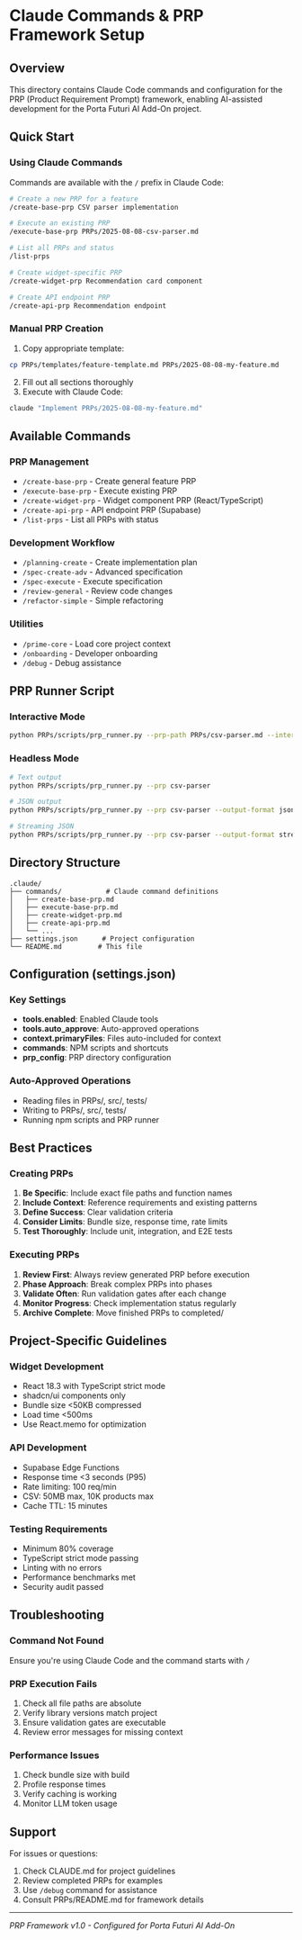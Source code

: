 # Claude Commands & PRP Framework Setup

## Overview
This directory contains Claude Code commands and configuration for the PRP (Product Requirement Prompt) framework, enabling AI-assisted development for the Porta Futuri AI Add-On project.

## Quick Start

### Using Claude Commands
Commands are available with the `/` prefix in Claude Code:

```bash
# Create a new PRP for a feature
/create-base-prp CSV parser implementation

# Execute an existing PRP
/execute-base-prp PRPs/2025-08-08-csv-parser.md

# List all PRPs and status
/list-prps

# Create widget-specific PRP
/create-widget-prp Recommendation card component

# Create API endpoint PRP
/create-api-prp Recommendation endpoint
```

### Manual PRP Creation
1. Copy appropriate template:
```bash
cp PRPs/templates/feature-template.md PRPs/2025-08-08-my-feature.md
```

2. Fill out all sections thoroughly
3. Execute with Claude Code:
```bash
claude "Implement PRPs/2025-08-08-my-feature.md"
```

## Available Commands

### PRP Management
- `/create-base-prp` - Create general feature PRP
- `/execute-base-prp` - Execute existing PRP
- `/create-widget-prp` - Widget component PRP (React/TypeScript)
- `/create-api-prp` - API endpoint PRP (Supabase)
- `/list-prps` - List all PRPs with status

### Development Workflow
- `/planning-create` - Create implementation plan
- `/spec-create-adv` - Advanced specification
- `/spec-execute` - Execute specification
- `/review-general` - Review code changes
- `/refactor-simple` - Simple refactoring

### Utilities
- `/prime-core` - Load core project context
- `/onboarding` - Developer onboarding
- `/debug` - Debug assistance

## PRP Runner Script

### Interactive Mode
```bash
python PRPs/scripts/prp_runner.py --prp-path PRPs/csv-parser.md --interactive
```

### Headless Mode
```bash
# Text output
python PRPs/scripts/prp_runner.py --prp csv-parser

# JSON output
python PRPs/scripts/prp_runner.py --prp csv-parser --output-format json

# Streaming JSON
python PRPs/scripts/prp_runner.py --prp csv-parser --output-format stream-json
```

## Directory Structure
```
.claude/
├── commands/           # Claude command definitions
│   ├── create-base-prp.md
│   ├── execute-base-prp.md
│   ├── create-widget-prp.md
│   ├── create-api-prp.md
│   └── ...
├── settings.json      # Project configuration
└── README.md         # This file
```

## Configuration (settings.json)

### Key Settings
- **tools.enabled**: Enabled Claude tools
- **tools.auto_approve**: Auto-approved operations
- **context.primaryFiles**: Files auto-included for context
- **commands**: NPM scripts and shortcuts
- **prp_config**: PRP directory configuration

### Auto-Approved Operations
- Reading files in PRPs/, src/, tests/
- Writing to PRPs/, src/, tests/
- Running npm scripts and PRP runner

## Best Practices

### Creating PRPs
1. **Be Specific**: Include exact file paths and function names
2. **Include Context**: Reference requirements and existing patterns
3. **Define Success**: Clear validation criteria
4. **Consider Limits**: Bundle size, response time, rate limits
5. **Test Thoroughly**: Include unit, integration, and E2E tests

### Executing PRPs
1. **Review First**: Always review generated PRP before execution
2. **Phase Approach**: Break complex PRPs into phases
3. **Validate Often**: Run validation gates after each change
4. **Monitor Progress**: Check implementation status regularly
5. **Archive Complete**: Move finished PRPs to completed/

## Project-Specific Guidelines

### Widget Development
- React 18.3 with TypeScript strict mode
- shadcn/ui components only
- Bundle size <50KB compressed
- Load time <500ms
- Use React.memo for optimization

### API Development
- Supabase Edge Functions
- Response time <3 seconds (P95)
- Rate limiting: 100 req/min
- CSV: 50MB max, 10K products max
- Cache TTL: 15 minutes

### Testing Requirements
- Minimum 80% coverage
- TypeScript strict mode passing
- Linting with no errors
- Performance benchmarks met
- Security audit passed

## Troubleshooting

### Command Not Found
Ensure you're using Claude Code and the command starts with `/`

### PRP Execution Fails
1. Check all file paths are absolute
2. Verify library versions match project
3. Ensure validation gates are executable
4. Review error messages for missing context

### Performance Issues
1. Check bundle size with build
2. Profile response times
3. Verify caching is working
4. Monitor LLM token usage

## Support

For issues or questions:
1. Check CLAUDE.md for project guidelines
2. Review completed PRPs for examples
3. Use `/debug` command for assistance
4. Consult PRPs/README.md for framework details

---

*PRP Framework v1.0 - Configured for Porta Futuri AI Add-On*